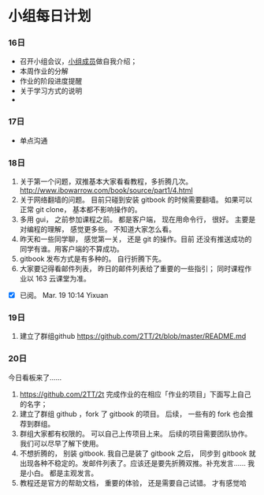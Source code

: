 # 小组每日计划

### 16日
- 召开小组会议，[小组成员](https://github.com/YixuanBurnett/GroupManagement/blob/master/Group2/log.md)做自我介绍；
- 本周作业的分解
- 作业的阶段进度提醒
- 关于学习方式的说明
- 
### 17日
- 单点沟通

### 18日

1. 关于第一个问题，双推基本大家看看教程，多折腾几次。http://www.ibowarrow.com/book/source/part1/4.html
2. 关于网络翻墙的问题。 目前只碰到安装 gitbook 的时候需要翻墙。 如果可以正常 git clone， 基本都不影响操作的。
3. 多用 gui， 之前参加课程之前。 都是客户端， 现在用命令行， 很好。 主要是对编程的理解， 感觉更多些。 不知道大家怎么看。
4. 昨天和一些同学聊， 感觉第一关， 还是 git 的操作。目前 还没有推送成功的同学有谁。用客户端的不算成功。
5. gitbook 发布方式是有多种的。 自行折腾下先。
6. 大家要记得看邮件列表， 昨日的邮件列表给了重要的一些指引； 同时课程作业以 163 云课堂为准。  
- [x] 已阅。 Mar. 19 10:14 Yixuan

### 19日

1. 建立了群组github https://github.com/2TT/2t/blob/master/README.md 

### 20日

今日看板来了…… 

1. https://github.com/2TT/2t 完成作业的在相应「作业的项目」下面写上自己的名字；
2. 建立了群组 github ，fork 了 gitbook 的项目。 后续， 一些有的 fork 也会推荐到群组。
3. 群组大家都有权限的。 可以自己上传项目上来。 后续的项目需要团队协作。 我们可以尽早了解下使用。
4. 不想折腾的， 别装 gitbook. 我自己是装了 gitbook 之后， 同步到 gitbook 就出现各种不稳定的。发邮件列表了。应该还是要先折腾双推。补充发言…… 我是小白。 都是主观发言。
5. 教程还是官方的帮助文档， 重要的体验， 还是需要自己试错。 才有感觉哈
